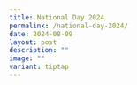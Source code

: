 ```yaml
---
title: National Day 2024
permalink: /national-day-2024/
date: 2024-08-09
layout: post
description: ""
image: ""
variant: tiptap
---
```

